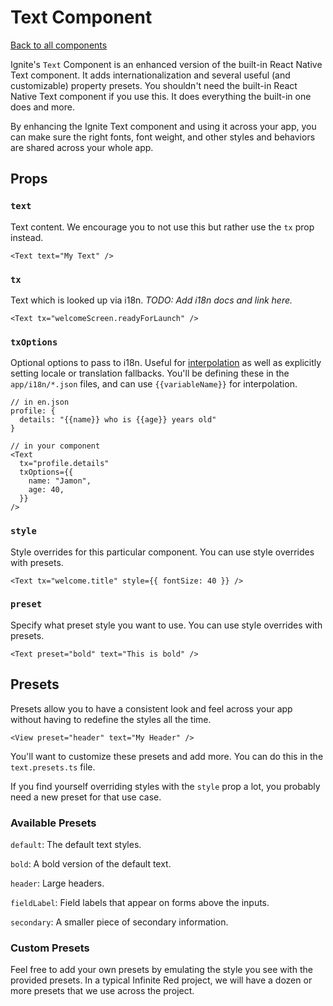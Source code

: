# Text Component

[Back to all components](./Components.md)

Ignite's `Text` Component is an enhanced version of the built-in React Native Text component. It adds internationalization and several useful (and customizable) property presets. You shouldn't need the built-in React Native Text component if you use this. It does everything the built-in one does and more.

By enhancing the Ignite Text component and using it across your app, you can make sure the right fonts, font weight, and other styles and behaviors are shared across your whole app.

## Props

### `text`

Text content. We encourage you to not use this but rather use the `tx` prop instead.

```tsx
<Text text="My Text" />
```

### `tx`

Text which is looked up via i18n. _TODO: Add i18n docs and link here._

```tsx
<Text tx="welcomeScreen.readyForLaunch" />
```

### `txOptions`

Optional options to pass to i18n. Useful for [interpolation]() as well as explicitly setting locale or translation fallbacks. You'll be defining these in the `app/i18n/*.json` files, and can use `{{variableName}}` for interpolation.

```tsx
// in en.json
profile: {
  details: "{{name}} who is {{age}} years old"
}
```

```tsx
// in your component
<Text
  tx="profile.details"
  txOptions={{
    name: "Jamon",
    age: 40,
  }}
/>
```

### `style`

Style overrides for this particular component. You can use style overrides with presets.

```tsx
<Text tx="welcome.title" style={{ fontSize: 40 }} />
```

### `preset`

Specify what preset style you want to use. You can use style overrides with presets.

```tsx
<Text preset="bold" text="This is bold" />
```

## Presets

Presets allow you to have a consistent look and feel across your app without having to redefine the styles all the time.

```tsx
<View preset="header" text="My Header" />
```

You'll want to customize these presets and add more. You can do this in the `text.presets.ts` file.

If you find yourself overriding styles with the `style` prop a lot, you probably need a new preset for that use case.

### Available Presets

`default`: The default text styles.

`bold`: A bold version of the default text.

`header`: Large headers.

`fieldLabel`: Field labels that appear on forms above the inputs.

`secondary`: A smaller piece of secondary information.

### Custom Presets

Feel free to add your own presets by emulating the style you see with the provided presets. In a typical Infinite Red project, we will have a dozen or more presets that we use across the project.

